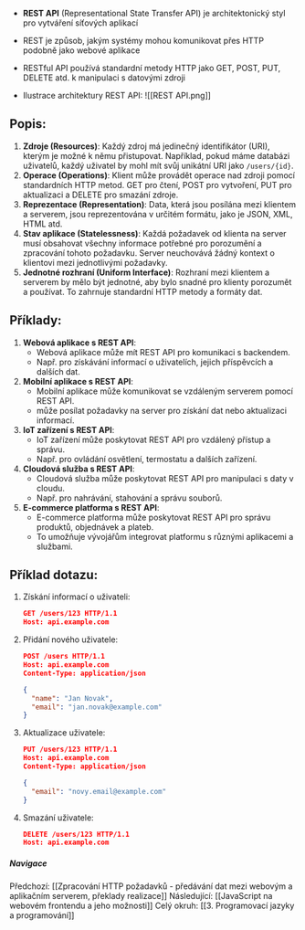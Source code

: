 - **REST API** (Representational State Transfer API) je architektonický styl pro vytváření síťových aplikací
- REST je způsob, jakým systémy mohou komunikovat přes HTTP podobně jako webové aplikace
- RESTful API používá standardní metody HTTP jako GET, POST, PUT, DELETE atd. k manipulaci s datovými zdroji

- Ilustrace architektury REST API:
![[REST API.png]]

## Popis:
1. **Zdroje (Resources)**: Každý zdroj má jedinečný identifikátor (URI), kterým je možné k němu přistupovat. Například, pokud máme databázi uživatelů, každý uživatel by mohl mít svůj unikátní URI jako `/users/{id}`.
2. **Operace (Operations)**: Klient může provádět operace nad zdroji pomocí standardních HTTP metod. GET pro čtení, POST pro vytvoření, PUT pro aktualizaci a DELETE pro smazání zdroje.
3. **Reprezentace (Representation)**: Data, která jsou posílána mezi klientem a serverem, jsou reprezentována v určitém formátu, jako je JSON, XML, HTML atd.
4. **Stav aplikace (Statelessness)**: Každá požadavek od klienta na server musí obsahovat všechny informace potřebné pro porozumění a zpracování tohoto požadavku. Server neuchovává žádný kontext o klientovi mezi jednotlivými požadavky.
5. **Jednotné rozhraní (Uniform Interface)**: Rozhraní mezi klientem a serverem by mělo být jednotné, aby bylo snadné pro klienty porozumět a používat. To zahrnuje standardní HTTP metody a formáty dat.

## Příklady:
1. **Webová aplikace s REST API**: 
	- Webová aplikace může mít REST API pro komunikaci s backendem. 
	- Např.  pro získávání informací o uživatelích, jejich příspěvcích a dalších dat.
2. **Mobilní aplikace s REST API**: 
	- Mobilní aplikace může komunikovat se vzdáleným serverem pomocí REST API. 
	- může posílat požadavky na server pro získání dat nebo aktualizaci informací.
3. **IoT zařízení s REST API**: 
	- IoT zařízení může poskytovat REST API pro vzdálený přístup a správu. 
	- Např. pro ovládání osvětlení, termostatu a dalších zařízení.
4. **Cloudová služba s REST API**: 
	- Cloudová služba může poskytovat REST API pro manipulaci s daty v cloudu. 
	- Např. pro nahrávání, stahování a správu souborů.
5. **E-commerce platforma s REST API**: 
	- E-commerce platforma může poskytovat REST API pro správu produktů, objednávek a plateb. 
	- To umožňuje vývojářům integrovat platformu s různými aplikacemi a službami.

## Příklad dotazu:
1. Získání informací o uživateli:
	```JSON
	GET /users/123 HTTP/1.1
	Host: api.example.com
	```
2. Přidání nového uživatele:
	```JSON
	POST /users HTTP/1.1
	Host: api.example.com
	Content-Type: application/json
	
	{
	  "name": "Jan Novak",
	  "email": "jan.novak@example.com"
	}
	```
3. Aktualizace uživatele:
	```JSON
	PUT /users/123 HTTP/1.1
	Host: api.example.com
	Content-Type: application/json
	
	{
	  "email": "novy.email@example.com"
	}
	```
4. Smazání uživatele:
	```JSON
	DELETE /users/123 HTTP/1.1
	Host: api.example.com
	```


##### Navigace
Předchozí:  [[Zpracování HTTP požadavků - předávání dat mezi webovým a aplikačním serverem, překlady realizace]]
Následující: [[JavaScript na webovém frontendu a jeho možnosti]]
Celý okruh: [[3. Programovací jazyky a programování]]